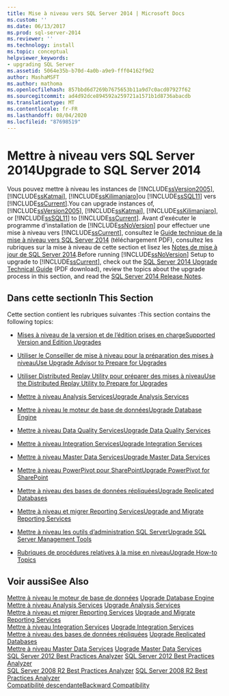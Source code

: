 ```yaml
---
title: Mise à niveau vers SQL Server 2014 | Microsoft Docs
ms.custom: ''
ms.date: 06/13/2017
ms.prod: sql-server-2014
ms.reviewer: ''
ms.technology: install
ms.topic: conceptual
helpviewer_keywords:
- upgrading SQL Server
ms.assetid: 5064e35b-b70d-4a0b-a9e9-fff04162f9d2
author: MashaMSFT
ms.author: mathoma
ms.openlocfilehash: 857bbd6d7269b7675653b11a9d7c0acd07927f62
ms.sourcegitcommit: ad4d92dce894592a259721a1571b1d8736abacdb
ms.translationtype: MT
ms.contentlocale: fr-FR
ms.lasthandoff: 08/04/2020
ms.locfileid: "87698519"
---
```

# <a name="upgrade-to-sql-server-2014"></a><span data-ttu-id="e3636-102">Mettre à niveau vers SQL Server 2014</span><span class="sxs-lookup"><span data-stu-id="e3636-102">Upgrade to SQL Server 2014</span></span>
  <span data-ttu-id="e3636-103">Vous pouvez mettre à niveau les instances de [!INCLUDE[ssVersion2005](../../includes/ssversion2005-md.md)], [!INCLUDE[ssKatmai](../../includes/sskatmai-md.md)], [!INCLUDE[ssKilimanjaro](../../includes/sskilimanjaro-md.md)]ou [!INCLUDE[ssSQL11](../../includes/sssql11-md.md)] vers [!INCLUDE[ssCurrent](../../includes/sscurrent-md.md)].</span><span class="sxs-lookup"><span data-stu-id="e3636-103">You can upgrade instances of, [!INCLUDE[ssVersion2005](../../includes/ssversion2005-md.md)], [!INCLUDE[ssKatmai](../../includes/sskatmai-md.md)], [!INCLUDE[ssKilimanjaro](../../includes/sskilimanjaro-md.md)], or [!INCLUDE[ssSQL11](../../includes/sssql11-md.md)] to [!INCLUDE[ssCurrent](../../includes/sscurrent-md.md)].</span></span> <span data-ttu-id="e3636-104">Avant d'exécuter le programme d'installation de [!INCLUDE[ssNoVersion](../../includes/ssnoversion-md.md)] pour effectuer une mise à niveau vers [!INCLUDE[ssCurrent](../../includes/sscurrent-md.md)], consultez le [Guide technique de la mise à niveau vers SQL Server 2014](https://download.microsoft.com/download/7/1/5/715BDFA7-51B6-4D7B-AF17-61E78C7E538F/SQL_Server_2014_Upgrade_technical_guide.pdf) (téléchargement PDF), consultez les rubriques sur la mise à niveau de cette section et lisez les [Notes de mise à jour de SQL Server 2014](https://go.microsoft.com/fwlink/?LinkID=296445).</span><span class="sxs-lookup"><span data-stu-id="e3636-104">Before running [!INCLUDE[ssNoVersion](../../includes/ssnoversion-md.md)] Setup to upgrade to [!INCLUDE[ssCurrent](../../includes/sscurrent-md.md)], check out the [SQL Server 2014 Upgrade Technical Guide](https://download.microsoft.com/download/7/1/5/715BDFA7-51B6-4D7B-AF17-61E78C7E538F/SQL_Server_2014_Upgrade_technical_guide.pdf) (PDF download), review the topics about the upgrade process in this section, and read the [SQL Server 2014 Release Notes](https://go.microsoft.com/fwlink/?LinkID=296445).</span></span>  
  
## <a name="in-this-section"></a><span data-ttu-id="e3636-105">Dans cette section</span><span class="sxs-lookup"><span data-stu-id="e3636-105">In This Section</span></span>  
 <span data-ttu-id="e3636-106">Cette section contient les rubriques suivantes :</span><span class="sxs-lookup"><span data-stu-id="e3636-106">This section contains the following topics:</span></span>  
  
-   [<span data-ttu-id="e3636-107">Mises à niveau de la version et de l’édition prises en charge</span><span class="sxs-lookup"><span data-stu-id="e3636-107">Supported Version and Edition Upgrades</span></span>](supported-version-and-edition-upgrades.md)  
  
-   [<span data-ttu-id="e3636-108">Utiliser le Conseiller de mise à niveau pour la préparation des mises à niveau</span><span class="sxs-lookup"><span data-stu-id="e3636-108">Use Upgrade Advisor to Prepare for Upgrades</span></span>](../../sql-server/install/use-upgrade-advisor-to-prepare-for-upgrades.md)  
  
-   [<span data-ttu-id="e3636-109">Utiliser Distributed Replay Utility pour préparer des mises à niveau</span><span class="sxs-lookup"><span data-stu-id="e3636-109">Use the Distributed Replay Utility to Prepare for Upgrades</span></span>](../../sql-server/install/use-the-distributed-replay-utility-to-prepare-for-upgrades.md)  
  
-   [<span data-ttu-id="e3636-110">Mettre à niveau Analysis Services</span><span class="sxs-lookup"><span data-stu-id="e3636-110">Upgrade Analysis Services</span></span>](upgrade-analysis-services.md)  
  
-   [<span data-ttu-id="e3636-111">Mettre à niveau le moteur de base de données</span><span class="sxs-lookup"><span data-stu-id="e3636-111">Upgrade Database Engine</span></span>](upgrade-database-engine.md)  
  
-   [<span data-ttu-id="e3636-112">Mettre à niveau Data Quality Services</span><span class="sxs-lookup"><span data-stu-id="e3636-112">Upgrade Data Quality Services</span></span>](upgrade-data-quality-services.md)  
  
-   [<span data-ttu-id="e3636-113">Mettre à niveau Integration Services</span><span class="sxs-lookup"><span data-stu-id="e3636-113">Upgrade Integration Services</span></span>](../../integration-services/install-windows/upgrade-integration-services.md)  
  
-   [<span data-ttu-id="e3636-114">Mettre à niveau Master Data Services</span><span class="sxs-lookup"><span data-stu-id="e3636-114">Upgrade Master Data Services</span></span>](upgrade-master-data-services.md)  
  
-   [<span data-ttu-id="e3636-115">Mettre à niveau PowerPivot pour SharePoint</span><span class="sxs-lookup"><span data-stu-id="e3636-115">Upgrade PowerPivot for SharePoint</span></span>](upgrade-power-pivot-for-sharepoint.md)  
  
-   [<span data-ttu-id="e3636-116">Mettre à niveau des bases de données répliquées</span><span class="sxs-lookup"><span data-stu-id="e3636-116">Upgrade Replicated Databases</span></span>](../../database-engine/install-windows/upgrade-replicated-databases.md)  
  
-   [<span data-ttu-id="e3636-117">Mettre à niveau et migrer Reporting Services</span><span class="sxs-lookup"><span data-stu-id="e3636-117">Upgrade and Migrate Reporting Services</span></span>](../../reporting-services/install-windows/upgrade-and-migrate-reporting-services.md)  
  
-   [<span data-ttu-id="e3636-118">Mettre à niveau les outils d’administration SQL Server</span><span class="sxs-lookup"><span data-stu-id="e3636-118">Upgrade SQL Server Management Tools</span></span>](upgrade-sql-server-management-tools.md)  
  
-   [<span data-ttu-id="e3636-119">Rubriques de procédures relatives à la mise en niveau</span><span class="sxs-lookup"><span data-stu-id="e3636-119">Upgrade How-to Topics</span></span>](../../../2014/sql-server/install/upgrade-how-to-topics.md)  
  
## <a name="see-also"></a><span data-ttu-id="e3636-120">Voir aussi</span><span class="sxs-lookup"><span data-stu-id="e3636-120">See Also</span></span>  
 <span data-ttu-id="e3636-121">[Mettre à niveau le moteur de base de données](upgrade-database-engine.md) </span><span class="sxs-lookup"><span data-stu-id="e3636-121">[Upgrade Database Engine](upgrade-database-engine.md) </span></span>  
 <span data-ttu-id="e3636-122">[Mettre à niveau Analysis Services](upgrade-analysis-services.md) </span><span class="sxs-lookup"><span data-stu-id="e3636-122">[Upgrade Analysis Services](upgrade-analysis-services.md) </span></span>  
 <span data-ttu-id="e3636-123">[Mettre à niveau et migrer Reporting Services](../../reporting-services/install-windows/upgrade-and-migrate-reporting-services.md) </span><span class="sxs-lookup"><span data-stu-id="e3636-123">[Upgrade and Migrate Reporting Services](../../reporting-services/install-windows/upgrade-and-migrate-reporting-services.md) </span></span>  
 <span data-ttu-id="e3636-124">[Mettre à niveau Integration Services](../../integration-services/install-windows/upgrade-integration-services.md) </span><span class="sxs-lookup"><span data-stu-id="e3636-124">[Upgrade Integration Services](../../integration-services/install-windows/upgrade-integration-services.md) </span></span>  
 <span data-ttu-id="e3636-125">[Mettre à niveau des bases de données répliquées](../../database-engine/install-windows/upgrade-replicated-databases.md) </span><span class="sxs-lookup"><span data-stu-id="e3636-125">[Upgrade Replicated Databases](../../database-engine/install-windows/upgrade-replicated-databases.md) </span></span>  
 <span data-ttu-id="e3636-126">[Mettre à niveau Master Data Services](upgrade-master-data-services.md) </span><span class="sxs-lookup"><span data-stu-id="e3636-126">[Upgrade Master Data Services](upgrade-master-data-services.md) </span></span>  
 <span data-ttu-id="e3636-127">[SQL Server 2012 Best Practices Analyzer](https://www.microsoft.com/download/details.aspx?id=29302) </span><span class="sxs-lookup"><span data-stu-id="e3636-127">[SQL Server 2012 Best Practices Analyzer](https://www.microsoft.com/download/details.aspx?id=29302) </span></span>  
 <span data-ttu-id="e3636-128">[SQL Server 2008 R2 Best Practices Analyzer](https://www.microsoft.com/download/details.aspx?id=436) </span><span class="sxs-lookup"><span data-stu-id="e3636-128">[SQL Server 2008 R2 Best Practices Analyzer](https://www.microsoft.com/download/details.aspx?id=436) </span></span>  
 [<span data-ttu-id="e3636-129">Compatibilité descendante</span><span class="sxs-lookup"><span data-stu-id="e3636-129">Backward Compatibility</span></span>](../../../2014/getting-started/backward-compatibility.md)  
  
  

